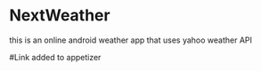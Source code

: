# NextWeather
this is an online android weather app that uses yahoo weather API


#Link added to appetizer
